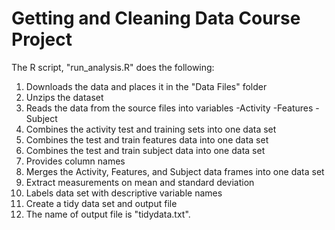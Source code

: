 Getting and Cleaning Data Course Project
==========================================================
The R script, "run_analysis.R" does the following:

1.  Downloads the data and places it in the "Data Files" folder
2.  Unzips the dataset
3.  Reads the data from the source files into variables
      -Activity
      -Features
      -Subject
4.  Combines the activity test and training sets into one data set
5.  Combines the test and train features data into one data set
6.  Combines the test and train subject data into one data set
7.  Provides column names
8.  Merges the Activity, Features, and Subject data frames into one data set
9.  Extract measurements on mean and standard deviation
10. Labels data set with descriptive variable names
11. Create a tidy data set and output file
12. The name of output file is "tidydata.txt".
